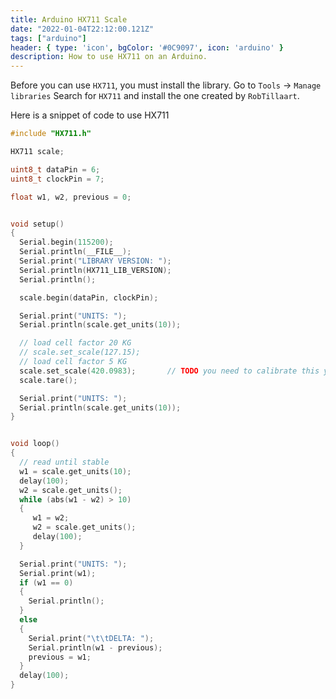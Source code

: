 ```yaml
---
title: Arduino HX711 Scale
date: "2022-01-04T22:12:00.121Z"
tags: ["arduino"]
header: { type: 'icon', bgColor: '#0C9097', icon: 'arduino' }
description: How to use HX711 on an Arduino.
---
```


Before you can use `HX711`, you must install the library.
Go to `Tools` -> `Manage libraries`
Search for `HX711` and install the one created by `RobTillaart`.


Here is a snippet of code to use HX711

```c
#include "HX711.h"

HX711 scale;

uint8_t dataPin = 6;
uint8_t clockPin = 7;

float w1, w2, previous = 0;


void setup()
{
  Serial.begin(115200);
  Serial.println(__FILE__);
  Serial.print("LIBRARY VERSION: ");
  Serial.println(HX711_LIB_VERSION);
  Serial.println();

  scale.begin(dataPin, clockPin);

  Serial.print("UNITS: ");
  Serial.println(scale.get_units(10));

  // load cell factor 20 KG
  // scale.set_scale(127.15);
  // load cell factor 5 KG
  scale.set_scale(420.0983);       // TODO you need to calibrate this yourself.
  scale.tare();

  Serial.print("UNITS: ");
  Serial.println(scale.get_units(10));
}


void loop()
{
  // read until stable
  w1 = scale.get_units(10);
  delay(100);
  w2 = scale.get_units();
  while (abs(w1 - w2) > 10)
  {
     w1 = w2;
     w2 = scale.get_units();
     delay(100);
  }

  Serial.print("UNITS: ");
  Serial.print(w1);
  if (w1 == 0)
  {
    Serial.println();
  }
  else
  {
    Serial.print("\t\tDELTA: ");
    Serial.println(w1 - previous);
    previous = w1;
  }
  delay(100);
}
```
